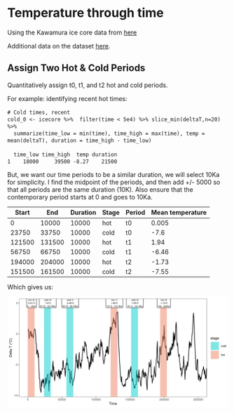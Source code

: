 # Temperature through time

Using the Kawamura ice core data from [here](https://www.ncei.noaa.gov/pub/data/paleo/icecore/antarctica/domefuji/df-tsite-340ka-dfo2006.txt) 

Additional data on the dataset [here](https://www.ncei.noaa.gov/access/metadata/landing-page/bin/iso?id=noaa-icecore-6076). 

## Assign Two Hot & Cold Periods

Quantitatively assign t0, t1, and t2 hot and cold periods. 

For example: identifying recent hot times:

```
# Cold times, recent
cold_0 <- icecore %>%  filter(time < 5e4) %>% slice_min(deltaT,n=20) %>% 
  summarize(time_low = min(time), time_high = max(time), temp = mean(deltaT), duration = time_high - time_low)

  time_low time_high  temp duration
1    18000     39500 -8.27    21500
```

But, we want our time periods to be a similar duration, we will select 10Ka for simplicity. I find the midpoint of the periods, and then add +/- 5000 so that all periods are the same duration (10K). Also ensure that the contemporary period starts at 0 and goes to 10Ka. 

| Start  | End    | Duration | Stage | Period | Mean temperature |
| ------ | ------ | -------- | ----- | ------ | ---------------- |
| 0      | 10000  | 10000    | hot   | t0     | 0.005            |
| 23750  | 33750  | 10000    | cold  | t0     | -7.6             |
| 121500 | 131500 | 10000    | hot   | t1     | 1.94             |
| 56750  | 66750  | 10000    | cold  | t1     | -6.46            |
| 194000 | 204000 | 10000    | hot   | t2     | -1.73            |
| 151500 | 161500 | 10000    | cold  | t2     | -7.55            |


Which gives us:

![Periods](/figures/WarmCold_Periods.png)

